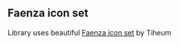 ## Faenza icon set ##

Library uses beautiful [Faenza icon set](http://tiheum.deviantart.com/art/Faenza-Icons-173323228) by Tiheum


